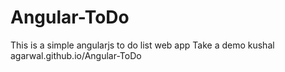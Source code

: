 # Angular-ToDo
This is a simple angularjs to do list web app
Take a demo
kushal agarwal.github.io/Angular-ToDo
